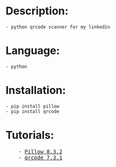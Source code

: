 # Description:
    - python qrcode scanner for my linkedin 

# Language:
    - python

# Installation:
    - pip install pillow
    - pip install qrcode


<h1> Tutorials: </h1>
<pre>
    - <a href="https://pypi.org/project/Pillow/">Pillow 8.3.2</a>
    - <a href="https://pypi.org/project/qrcode/">qrcode 7.3.1</a>
  
</pre>